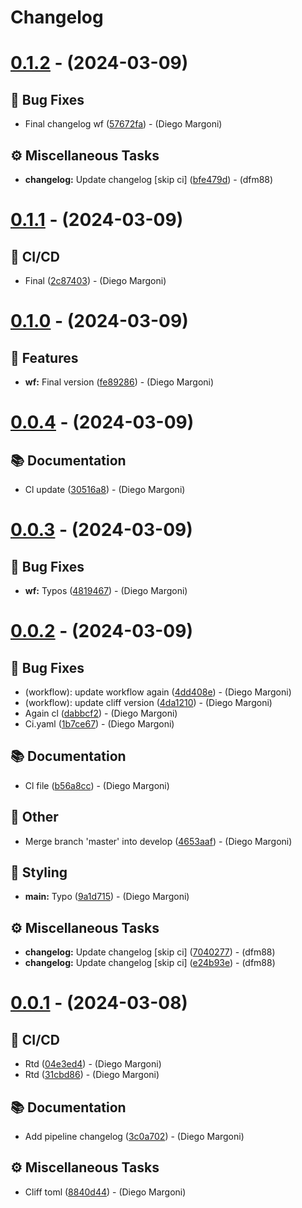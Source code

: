 # Changelog

# [0.1.2](https://github.com/dfm88/fastapi-two-factor-authentication/compare/vv0.1.1...vv0.1.2) - (2024-03-09)

## <!-- 1 -->🐛 Bug Fixes

- Final changelog wf ([57672fa](https://github.com/dfm88/fastapi-two-factor-authentication/commit/57672fa62aef0e413a9abeb4699d1813fb8a61a1))  - (Diego Margoni)

## <!-- 7 -->⚙️ Miscellaneous Tasks

- **changelog:** Update changelog [skip ci] ([bfe479d](https://github.com/dfm88/fastapi-two-factor-authentication/commit/bfe479dbdefc5ebd59f63f018f77649df1264bd3))  - (dfm88)

# [0.1.1](https://github.com/dfm88/fastapi-two-factor-authentication/compare/vv0.1.0...vv0.1.1) - (2024-03-09)

## <!-- 29 -->👷 CI/CD

- Final ([2c87403](https://github.com/dfm88/fastapi-two-factor-authentication/commit/2c87403fbe2efce489545156110afa852822ef05))  - (Diego Margoni)

# [0.1.0](https://github.com/dfm88/fastapi-two-factor-authentication/compare/vv0.0.4...vv0.1.0) - (2024-03-09)

## <!-- 0 -->🚀 Features

- **wf:** Final version ([fe89286](https://github.com/dfm88/fastapi-two-factor-authentication/commit/fe89286a291531d1c1cd0be522a0d258d3928dfc))  - (Diego Margoni)

# [0.0.4](https://github.com/dfm88/fastapi-two-factor-authentication/compare/vv0.0.3...vv0.0.4) - (2024-03-09)

## <!-- 3 -->📚 Documentation

- Cl update ([30516a8](https://github.com/dfm88/fastapi-two-factor-authentication/commit/30516a811528d94c770dd3e2c10a7f4cad777bbb))  - (Diego Margoni)

# [0.0.3](https://github.com/dfm88/fastapi-two-factor-authentication/compare/vv0.0.2...vv0.0.3) - (2024-03-09)

## <!-- 1 -->🐛 Bug Fixes

- **wf:** Typos ([4819467](https://github.com/dfm88/fastapi-two-factor-authentication/commit/4819467da287fb78bd0dc1872a56b4ce58af6cde))  - (Diego Margoni)

# [0.0.2](https://github.com/dfm88/fastapi-two-factor-authentication/compare/v0.0.1...vv0.0.2) - (2024-03-09)

## <!-- 1 -->🐛 Bug Fixes

- (workflow): update workflow again ([4dd408e](https://github.com/dfm88/fastapi-two-factor-authentication/commit/4dd408e0ab8f290f2192c60e7c91bd0ded2ea71f))  - (Diego Margoni)
- (workflow): update cliff version ([4da1210](https://github.com/dfm88/fastapi-two-factor-authentication/commit/4da12107d7592147eddbbf69fdc77e9f3a138e1e))  - (Diego Margoni)
- Again cl ([dabbcf2](https://github.com/dfm88/fastapi-two-factor-authentication/commit/dabbcf23389af8661d47f0b030adf7ae50ec5dc8))  - (Diego Margoni)
- Ci.yaml ([1b7ce67](https://github.com/dfm88/fastapi-two-factor-authentication/commit/1b7ce677904c9d5078b8f0024170044cfbb7d3b7))  - (Diego Margoni)

## <!-- 3 -->📚 Documentation

- Cl file ([b56a8cc](https://github.com/dfm88/fastapi-two-factor-authentication/commit/b56a8cc9e521b7b385b5dfb635f0168380a5ad87))  - (Diego Margoni)

## <!-- 30 -->📝 Other

- Merge branch 'master' into develop ([4653aaf](https://github.com/dfm88/fastapi-two-factor-authentication/commit/4653aaf2bfe2988f5d71fc714e7f33e62203c147))  - (Diego Margoni)

## <!-- 5 -->🎨 Styling

- **main:** Typo ([9a1d715](https://github.com/dfm88/fastapi-two-factor-authentication/commit/9a1d715159723ce08ea42517b87cb94d53ece57b))  - (Diego Margoni)

## <!-- 7 -->⚙️ Miscellaneous Tasks

- **changelog:** Update changelog [skip ci] ([7040277](https://github.com/dfm88/fastapi-two-factor-authentication/commit/70402779f7525a89fde26c0687086f77d2ffa9d3))  - (dfm88)
- **changelog:** Update changelog [skip ci] ([e24b93e](https://github.com/dfm88/fastapi-two-factor-authentication/commit/e24b93e5e6ba2a1fc17524791c81eca3d57bf929))  - (dfm88)

# [0.0.1](https://github.com/dfm88/fastapi-two-factor-authentication/tree/v0.0.1) - (2024-03-08)

## <!-- 29 -->👷 CI/CD

- Rtd ([04e3ed4](https://github.com/dfm88/fastapi-two-factor-authentication/commit/04e3ed4075c74d8f17cf65361dc2fae11e396dd0))  - (Diego Margoni)
- Rtd ([31cbd86](https://github.com/dfm88/fastapi-two-factor-authentication/commit/31cbd86801810ae00b11116bdc9fb25a84fabd8d))  - (Diego Margoni)

## <!-- 3 -->📚 Documentation

- Add pipeline changelog ([3c0a702](https://github.com/dfm88/fastapi-two-factor-authentication/commit/3c0a70275fe2646f9cc637a075855076e3271231))  - (Diego Margoni)

## <!-- 7 -->⚙️ Miscellaneous Tasks

- Cliff toml ([8840d44](https://github.com/dfm88/fastapi-two-factor-authentication/commit/8840d447f2d0ed02393c4f709211964b2957ca3a))  - (Diego Margoni)

<!-- generated by git-cliff -->
